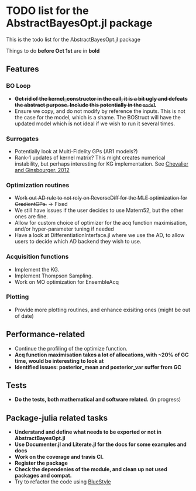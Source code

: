 # TODO list for the AbstractBayesOpt.jl package
This is the todo list for the AbstractBayesOpt.jl package

Things to do **before Oct 1st** are in **bold**

## Features

### BO Loop
- ~~**Get rid of the kernel_constructor in the call, it is a bit ugly and defeats the abstract purpose. Include this potentially in the `model`**~~
- Ensure we copy, and do not modify by reference the inputs. This is not the case for the model, which is a shame. 
    The BOStruct will have the updated model which is not ideal if we wish to run it several times.

### Surrogates
- Potentially look at Multi-Fidelity GPs (AR1 models?)
- Rank-1 updates of kernel matrix? This might creates numerical instability, but perhaps interesting for KG implementation. See [Chevalier and Ginsbourger, 2012](https://arxiv.org/abs/1203.6452)

### Optimization routines
- ~~Work out AD rule to not rely on ReverseDiff for the MLE optimization for GradientGPs.~~ -> Fixed
- We still have issues if the user decides to use Matern52, but the other ones are fine.
- Allow for custom choice of optimizer for the acq function maximisation, and/or hyper-parameter tuning if needed
- Have a look at DifferentiationInterface.jl where we use the AD, to allow users to decide which AD backend they wish to use.

### Acquisition functions
- Implement the KG. 
- Implement Thompson Sampling.
- Work on MO optimization for EnsembleAcq

### Plotting
- Provide more plotting routines, and enhance exisiting ones (might be out of date)

## Performance-related 
- Continue the profiling of the optimize function.
- **Acq function maximisation takes a lot of allocations, with ~20% of GC time, would be interesting to look at**
- **Identified issues: posterior_mean and posterior_var suffer from GC**

## Tests
- **Do the tests, both mathematical and software related.** (in progress)

## Package-julia related tasks
- **Understand and define what needs to be exported or not in AbstractBayesOpt.jl**
- **Use Documenter.jl and Literate.jl for the docs for some examples and docs**
- **Work on the coverage and travis CI.**
- **Register the package**
- **Check the dependenies of the module, and clean up not used packages and compat.**
- Try to refactor the code using [BlueStyle](https://github.com/JuliaDiff/BlueStyle)